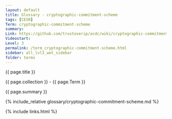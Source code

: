 ```yaml
---
layout: default
title: Glossary - cryptographic-commitment-scheme
tags: [CESR]
Term: cryptographic-commitment-scheme
summary: 
Link: https://github.com/trustoverip/acdc/wiki/cryptographic-commitment-scheme.md
Videostart: 
Level: 3
permalink: /term_cryptographic-commitment-scheme.html
sidebar: all_lvl3_wot_sidebar
folder: terms
---
```


{{ page.title }}

{{ page.collection }} - {{ page.Term }}

   {{ page.summary }}

{% include_relative glossary/cryptographic-commitment-scheme.md %}

 {% include links.html %} 
